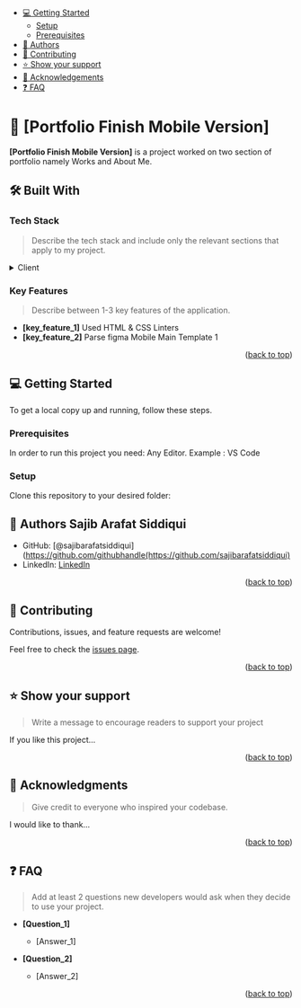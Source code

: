 
- [💻 Getting Started](#getting-started)
  - [Setup](#setup)
  - [Prerequisites](#prerequisites)
- [👥 Authors](#authors)
- [🤝 Contributing](#contributing)
- [⭐️ Show your support](#support)
- [🙏 Acknowledgements](#acknowledgements)
- [❓ FAQ](#faq)


<!-- PROJECT DESCRIPTION -->

# 📖 [Portfolio Finish Mobile Version] <a name="about-project"></a>

**[Portfolio Finish Mobile Version]** is a project worked on two section of portfolio namely Works and About Me.

## 🛠 Built With <a name="built-with"></a>

### Tech Stack <a name="tech-stack"></a>

> Describe the tech stack and include only the relevant sections that apply to my project.

<details>
  <summary>Client</summary>
  <ul>
    <li><a href="#">HTML</a></li>
  </ul>
    <ul>
    <li><a href="#">CSS</a></li>
  </ul>
</details>

<!-- Features -->

### Key Features <a name="key-features"></a>

> Describe between 1-3 key features of the application.

- **[key_feature_1]** Used HTML & CSS Linters
- **[key_feature_2]** Parse figma Mobile Main Template 1


<p align="right">(<a href="#readme-top">back to top</a>)</p>

<!-- GETTING STARTED -->

## 💻 Getting Started <a name="getting-started"></a>


To get a local copy up and running, follow these steps.

### Prerequisites

In order to run this project you need:
Any Editor. Example : VS Code

### Setup

Clone this repository to your desired folder:

<!--
Example commands:

  sh
  cd my-folder
  git clone git@github.com:sajibarafatsiddiqui/Portfolio_finish_mobile_version.git



<p align="right">(<a href="#readme-top">back to top</a>)</p>

<!-- AUTHORS -->

## 👥 Authors <a name="authors">Sajib Arafat Siddiqui</a>

- GitHub: [@sajibarafatsiddiqui](https://github.com/githubhandle(https://github.com/sajibarafatsiddiqui)
- LinkedIn: [LinkedIn](https://www.linkedin.com/in/sajib-arafat-siddiqui-7aa8b366)

<p align="right">(<a href="#readme-top">back to top</a>)</p>

<!-- CONTRIBUTING -->

## 🤝 Contributing <a name="contributing"></a>

Contributions, issues, and feature requests are welcome!

Feel free to check the [issues page](../../issues/).

<p align="right">(<a href="#readme-top">back to top</a>)</p>

<!-- SUPPORT -->

## ⭐️ Show your support <a name="support"></a>

> Write a message to encourage readers to support your project

If you like this project...

<p align="right">(<a href="#readme-top">back to top</a>)</p>

<!-- ACKNOWLEDGEMENTS -->

## 🙏 Acknowledgments <a name="acknowledgements"></a>

> Give credit to everyone who inspired your codebase.

I would like to thank...

<p align="right">(<a href="#readme-top">back to top</a>)</p>

<!-- FAQ (optional) -->

## ❓ FAQ <a name="faq"></a>

> Add at least 2 questions new developers would ask when they decide to use your project.

- **[Question_1]**

  - [Answer_1]

- **[Question_2]**

  - [Answer_2]

<p align="right">(<a href="#readme-top">back to top</a>)</p>
